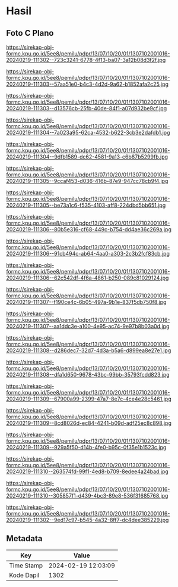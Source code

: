 # Hasil

## Foto C Plano

https://sirekap-obj-formc.kpu.go.id/5ee8/pemilu/pdpr/13/07/10/20/01/1307102001016-20240219-111302--723c3241-6778-4f13-ba07-3a12b08d3f2f.jpg

https://sirekap-obj-formc.kpu.go.id/5ee8/pemilu/pdpr/13/07/10/20/01/1307102001016-20240219-111303--57aa51e0-b4c3-4d2d-9a62-b1852afa2c25.jpg

https://sirekap-obj-formc.kpu.go.id/5ee8/pemilu/pdpr/13/07/10/20/01/1307102001016-20240219-111303--d13576cb-25fb-40de-84f1-a07d932be9cf.jpg

https://sirekap-obj-formc.kpu.go.id/5ee8/pemilu/pdpr/13/07/10/20/01/1307102001016-20240219-111304--7a023a95-62ca-4532-b622-3cb3e2dafdb1.jpg

https://sirekap-obj-formc.kpu.go.id/5ee8/pemilu/pdpr/13/07/10/20/01/1307102001016-20240219-111304--9dfb1589-dc62-4581-9a13-c6b87b5299fb.jpg

https://sirekap-obj-formc.kpu.go.id/5ee8/pemilu/pdpr/13/07/10/20/01/1307102001016-20240219-111305--9ccaf453-d036-416b-87e9-947cc78cb9f4.jpg

https://sirekap-obj-formc.kpu.go.id/5ee8/pemilu/pdpr/13/07/10/20/01/1307102001016-20240219-111305--be73a1c6-f535-4103-aff8-224dbd5bb651.jpg

https://sirekap-obj-formc.kpu.go.id/5ee8/pemilu/pdpr/13/07/10/20/01/1307102001016-20240219-111306--80b5e316-cf68-449c-b754-dd4ae36c269a.jpg

https://sirekap-obj-formc.kpu.go.id/5ee8/pemilu/pdpr/13/07/10/20/01/1307102001016-20240219-111306--91cb494c-ab64-4aa0-a303-2c3b2fcf83cb.jpg

https://sirekap-obj-formc.kpu.go.id/5ee8/pemilu/pdpr/13/07/10/20/01/1307102001016-20240219-111306--62c542df-4f6a-4861-b250-089c81029124.jpg

https://sirekap-obj-formc.kpu.go.id/5ee8/pemilu/pdpr/13/07/10/20/01/1307102001016-20240219-111307--f190ce4c-6b05-497a-9b1e-837f5db750f8.jpg

https://sirekap-obj-formc.kpu.go.id/5ee8/pemilu/pdpr/13/07/10/20/01/1307102001016-20240219-111307--aa1ddc3e-a100-4e95-ac74-9e97b8b03a0d.jpg

https://sirekap-obj-formc.kpu.go.id/5ee8/pemilu/pdpr/13/07/10/20/01/1307102001016-20240219-111308--d286dec7-32d7-4d3a-b5a6-d899ea8e27e1.jpg

https://sirekap-obj-formc.kpu.go.id/5ee8/pemilu/pdpr/13/07/10/20/01/1307102001016-20240219-111308--dfa1d650-9678-43bc-99bb-35793fcdd823.jpg

https://sirekap-obj-formc.kpu.go.id/5ee8/pemilu/pdpr/13/07/10/20/01/1307102001016-20240219-111309--67900a99-2399-47a7-8e7c-4ce4e28c5461.jpg

https://sirekap-obj-formc.kpu.go.id/5ee8/pemilu/pdpr/13/07/10/20/01/1307102001016-20240219-111309--8cd8026d-ec84-4241-b09d-adf25ec8c898.jpg

https://sirekap-obj-formc.kpu.go.id/5ee8/pemilu/pdpr/13/07/10/20/01/1307102001016-20240219-111309--929a5f50-d14b-4fe0-b95c-0f35e1b1523c.jpg

https://sirekap-obj-formc.kpu.go.id/5ee8/pemilu/pdpr/13/07/10/20/01/1307102001016-20240219-111310--263574fd-99f1-4ed8-b709-8edee4a24bad.jpg

https://sirekap-obj-formc.kpu.go.id/5ee8/pemilu/pdpr/13/07/10/20/01/1307102001016-20240219-111310--305857f1-d439-4bc3-89e8-536f31685768.jpg

https://sirekap-obj-formc.kpu.go.id/5ee8/pemilu/pdpr/13/07/10/20/01/1307102001016-20240219-111302--9ed17c97-b545-4a32-8ff7-dc4dee385229.jpg


## Metadata

| Key        | Value               |
| ---------- | ------------------- |
| Time Stamp | 2024-02-19 12:03:09 |
| Kode Dapil | 1302                |



